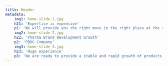 ```yaml
---
title: Header
metadata:
    img1: home-slide-1.jpg
    h21: 'Expertise is expensive'
    p1: 'We will provide you the right move in the right place at the right price while working with the product'
    img2: home-slide-2.jpg
    h22: 'Pharma Brand Development Growth'
    p2: 'PBDG Company'
    img3: home-slide-3.jpg
    h23: 'Huge experience'
    p3: 'We are ready to provide a stable and rapid growth of products in Ukraine'
---
```



